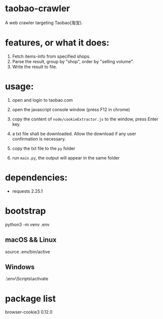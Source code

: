 # taobao-crawler
A web crawler targeting Taobao(淘宝). 

# features, or what it does:
1. Fetch items-info from specified shops.
2. Parse the result, group by "shop", order by "selling volume".
3. Write the result to file.

# usage:
1. open and login to taobao.com
2. open the javascript console window (press F12 in chrome)
3. copy the content of `node/cookieExtractor.js` to the window, press Enter key.
4. a txt file shall be downloaded. Allow the download if any user confirmation is necessary.

5. copy the txt file to the `py` folder
6. run `main.py`, the output will appear in the same folder


# dependencies:
- requests 2.25.1
# bootstrap
python3 -m venv .env
## macOS && Linux
source .env/bin/active
## Windows
.\env\Scripts\activate

# package list
browser-cookie3 0.12.0